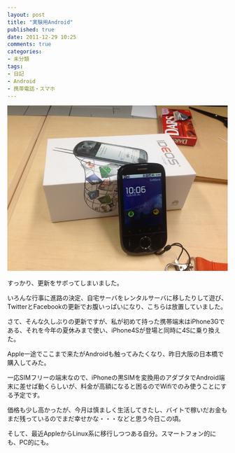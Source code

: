 ```yaml
---
layout: post
title: "実験用Android"
published: true
date: 2011-12-29 10:25
comments: true
categories:
- 未分類
tags:
- 日記
- Android
- 携帯電話・スマホ
---
```

![top_img](/assets/images/20111229100636.jpg)



すっかり、更新をサボってしまいました。

いろんな行事に進路の決定、自宅サーバをレンタルサーバに移したりして遊び、TwitterとFacebookの更新でお腹いっぱいになり、こちらは放置していました。

さて、そんな久しぶりの更新ですが、私が初めて持った携帯端末はiPhone3Gである、それを今年の夏休みまで使い、iPhone4Sが登場と同時に4Sに乗り換えた。

Apple一途でここまで来たがAndroidも触ってみたくなり、昨日大阪の日本橋で購入してみた。

一応SIMフリーの端末なので、iPhoneの黒SIMを変換用のアダプタでAndroid端末に差せば動くらしいが、料金が高額になると困るのでWifiでのみ使うことにする予定です。

価格も少し高かったが、今月は慎ましく生活してきたし、バイトで稼いだお金もまだ残っているのでまだ幸せかな・・・などと思う今日この頃。

そして、最近AppleからLinux系に移行しつつある自分。スマートフォン的にも、PC的にも。
